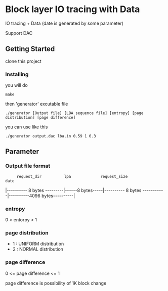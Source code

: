# Block layer IO tracing with Data

IO tracing + Data (date is generated by some parameter)

Support DAC

## Getting Started

clone this project


### Installing


you will do

```
make
```

then 'generator' excutable file 

```
./generator [Output file] [LBA sequence file] [entropy] [page distribution] [page difference]
```

you can use like this
```
./generator output.dac lba.in 0.59 1 0.3
```

## Parameter
### Output file format

         request_dir          lpa             request_size                  date 

 |----------   8 bytes ---------|------8 bytes-----|---------- 8 bytes -----------|----------4096 bytes----------|

### entropy

0 < entorpy < 1

### page distribution
* 1 : UNIFORM distribution
* 2 : NORMAL distribution

### page difference

0 <= page difference <= 1

page difference is possibility of 1K block change

